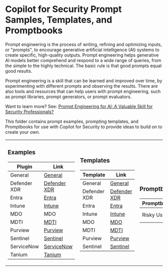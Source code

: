 # Copilot for Security Prompt Samples, Templates, and Promptbooks

Prompt engineering is the process of writing, refining and optimizing inputs, or "prompts", to encourage generative artificial intelligence (AI) systems to create specific, high-quality outputs. Prompt engineering helps generative AI models better comprehend and respond to a wide range of queries, from the simple to the highly technical. The basic rule is that good prompts equal good results.

Prompt engineering is a skill that can be learned and improved over time, by experimenting with different prompts and observing the results. There are also tools and resources that can help users with prompt engineering, such as prompt libraries, prompt generators, or prompt evaluators.

Want to learn more? See: <a href="https://rodtrent.substack.com/p/prompt-engineering-for-ai-a-valuable">Prompt Engineering for AI: A Valuable Skill for Security Professionals?</a>

This folder contains prompt examples, prompting templates, and Promptbooks for use with Copilot for Security to provide ideas to build on to create your own.

<table>
<tr>
<td>

### Examples

| Plugin | Link |
| ------ | ---- |
| General | [General](https://github.com/rod-trent/Security-Copilot/blob/main/Prompts/Plugins/General.md) |
| Defender XDR | [Defender XDR](https://github.com/rod-trent/Security-Copilot/blob/main/Prompts/Plugins/DefenderXDR.md) |
| Entra | [Entra](https://github.com/rod-trent/Security-Copilot/blob/main/Prompts/Plugins/Entra.md) |
| Intune | [Intune](https://github.com/rod-trent/Security-Copilot/blob/main/Prompts/Plugins/Intune.md) |
| MDO | MDO |
| MDTI | [MDTI](https://github.com/rod-trent/Security-Copilot/blob/main/Prompts/Plugins/MDTI.md) |
| Purview | [Purview](https://github.com/rod-trent/Security-Copilot/blob/main/Prompts/Plugins/Purview.md) |
| Sentinel | [Sentinel](https://github.com/rod-trent/Security-Copilot/blob/main/Prompts/Plugins/Sentinel.md) |
| ServiceNow | [ServiceNow](https://github.com/rod-trent/Security-Copilot/blob/main/Prompts/Plugins/ServiceNow.md) |
| Tanium | [Tanium](https://github.com/rod-trent/Security-Copilot/blob/main/Prompts/Plugins/Tanium.md) |

</td>
<td>

### Templates

| Template | Link |
| -------- | ---- |
| General | [General](https://github.com/rod-trent/Security-Copilot/blob/main/Prompts/Templates/Prompt_Template_General_1.md) |
| Defender XDR | [Defender XDR](https://github.com/rod-trent/Security-Copilot/blob/main/Prompts/Templates/Prompt_Template_Defender_XDR_1.md) |
| Entra | [Entra](https://github.com/rod-trent/Security-Copilot/blob/main/Prompts/Templates/Prompt_Template_Entra_1.md) |
| Intune | [Intune](https://github.com/rod-trent/Security-Copilot/blob/main/Prompts/Templates/Prompt_Template_Intune_1.md) |
| MDO | [MDO](https://github.com/rod-trent/Security-Copilot/blob/main/Prompts/Templates/Prompt_Template_MDO_1.md) |
| MDTI | [MDTI](https://github.com/rod-trent/Security-Copilot/blob/main/Prompts/Templates/Prompt_Template_MDTI_1.md) |
| Purview | [Purview](https://github.com/rod-trent/Security-Copilot/blob/main/Prompts/Templates/Prompt_Template_Purview_1.md) |
| Sentinel | [Sentinel](https://github.com/rod-trent/Security-Copilot/blob/main/Prompts/Templates/Prompt_Template_Sentinel_1.md) |

</td>
<td>

### Promptbooks

| Promptbook | Link |
| -------- | ---- |
| Risky User | [Risky User](https://github.com/rod-trent/Security-Copilot/blob/main/Prompts/Promptbooks/Risky_User.md) |

</td>
</tr>
</table>

